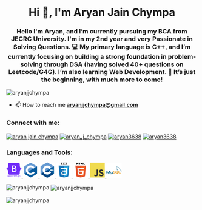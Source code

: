 <h1 align="center">Hi 👋, I'm Aryan Jain Chympa</h1>
<h3 align="center">Hello I'm Aryan, and I’m currently pursuing my BCA from JECRC University. I'm in my 2nd year and very Passionate in Solving Questions. 💻 My primary language is C++, and I’m currently focusing on building a strong foundation in problem-solving through DSA (having solved 40+ questions on Leetcode/G4G). I’m also learning Web Development. 🚀 It’s just the beginning, with much more to come!</h3>

<p align="left"> <img src="https://komarev.com/ghpvc/?username=aryanjjchympa&label=Profile%20views&color=0e75b6&style=flat" alt="aryanjjchympa" /> </p>

- 📫 How to reach me **aryanjjchympa@gmail.com**

<h3 align="left">Connect with me:</h3>
<p align="left">
<a href="https://linkedin.com/in/aryanjjc" target="blank"><img align="center" src="https://raw.githubusercontent.com/rahuldkjain/github-profile-readme-generator/master/src/images/icons/Social/linked-in-alt.svg" alt="aryan jain chympa" height="30" width="40" /></a>
<a href="https://instagram.com/aryan_j_chympa" target="blank"><img align="center" src="https://raw.githubusercontent.com/rahuldkjain/github-profile-readme-generator/master/src/images/icons/Social/instagram.svg" alt="aryan_j_chympa" height="30" width="40" /></a>
<a href="https://www.leetcode.com/JY8leuGw8v" target="blank"><img align="center" src="https://raw.githubusercontent.com/rahuldkjain/github-profile-readme-generator/master/src/images/icons/Social/leet-code.svg" alt="aryan3638" height="30" width="40" /></a>
<a href="[https://auth.geeksforgeeks.org/user/aryan3638](https://www.geeksforgeeks.org/user/aryan3638/)" target="blank"><img align="center" src="https://raw.githubusercontent.com/rahuldkjain/github-profile-readme-generator/master/src/images/icons/Social/geeks-for-geeks.svg" alt="aryan3638" height="30" width="40" /></a>
</p>

<h3 align="left">Languages and Tools:</h3>
<p align="left"> <a href="https://getbootstrap.com" target="_blank" rel="noreferrer"> <img src="https://raw.githubusercontent.com/devicons/devicon/master/icons/bootstrap/bootstrap-plain-wordmark.svg" alt="bootstrap" width="40" height="40"/> </a> <a href="https://www.cprogramming.com/" target="_blank" rel="noreferrer"> <img src="https://raw.githubusercontent.com/devicons/devicon/master/icons/c/c-original.svg" alt="c" width="40" height="40"/> </a> <a href="https://www.w3schools.com/cpp/" target="_blank" rel="noreferrer"> <img src="https://raw.githubusercontent.com/devicons/devicon/master/icons/cplusplus/cplusplus-original.svg" alt="cplusplus" width="40" height="40"/> </a> <a href="https://www.w3schools.com/css/" target="_blank" rel="noreferrer"> <img src="https://raw.githubusercontent.com/devicons/devicon/master/icons/css3/css3-original-wordmark.svg" alt="css3" width="40" height="40"/> </a> <a href="https://www.w3.org/html/" target="_blank" rel="noreferrer"> <img src="https://raw.githubusercontent.com/devicons/devicon/master/icons/html5/html5-original-wordmark.svg" alt="html5" width="40" height="40"/> </a> <a href="https://developer.mozilla.org/en-US/docs/Web/JavaScript" target="_blank" rel="noreferrer"> <img src="https://raw.githubusercontent.com/devicons/devicon/master/icons/javascript/javascript-original.svg" alt="javascript" width="40" height="40"/> </a> <a href="https://www.mysql.com/" target="_blank" rel="noreferrer"> <img src="https://raw.githubusercontent.com/devicons/devicon/master/icons/mysql/mysql-original-wordmark.svg" alt="mysql" width="40" height="40"/> </a> </p>

<p><img align="left" src="https://github-readme-stats.vercel.app/api/top-langs?username=aryanjjchympa&show_icons=true&locale=en&layout=compact" alt="aryanjjchympa" /></p>

<p>&nbsp;<img align="center" src="https://github-readme-stats.vercel.app/api?username=aryanjjchympa&show_icons=true&locale=en" alt="aryanjjchympa" /></p>

<p><img align="center" src="https://github-readme-streak-stats.herokuapp.com/?user=aryanjjchympa&" alt="aryanjjchympa" /></p>
